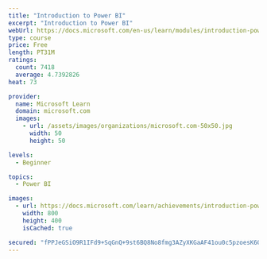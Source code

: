 ```yaml
---
title: "Introduction to Power BI"
excerpt: "Introduction to Power BI"
webUrl: https://docs.microsoft.com/en-us/learn/modules/introduction-power-bi/
type: course
price: Free
length: PT31M
ratings:
  count: 7418
  average: 4.7392826
heat: 73

provider:
  name: Microsoft Learn
  domain: microsoft.com
  images:
    - url: /assets/images/organizations/microsoft.com-50x50.jpg
      width: 50
      height: 50

levels:
  - Beginner

topics:
  - Power BI

images:
  - url: https://docs.microsoft.com/learn/achievements/introduction-power-bi-social.png
    width: 800
    height: 400
    isCached: true

secured: "fPPJeGSiO9R1IFd9+SqGnQ+9st6BQ8No8fmg3AZyXKGaAF41ou0c5pzoesK6O+wnUnQgacm5lv+Qp84ZbbxiVCWUPxjh9l7iNovSKAgnLaJeHvhbUS588pmZPFIfr+OOiIiS5tac1CGljwQ9n7jaeDyDBJdG9zujZLVPg2gr85D/1MZwdda3gWAOV5afxKQA8hmx4imko/q0gEkJtTjU8vpAZbg+/APEEC10Takl21dlEdROAgZ+eZaIcxByEsA1Hw8qRZSybptQgNq6nVYLxuADCflrQfrpKrf7QQVCKTwfRc/b1HZ0pHPFwuCr6rC4FIxUsXMN0+UZqJl2J7w215z+TPREWfl0ZAjl0NiQemJZandZmsy6tdmaRalNRcI0P3DNgxX1Emsj/BgNKex7fsYmDKzpha+y7wWe/9DfvuI=;kB5767f52PUieEZ3n2nhQw=="
---
```


